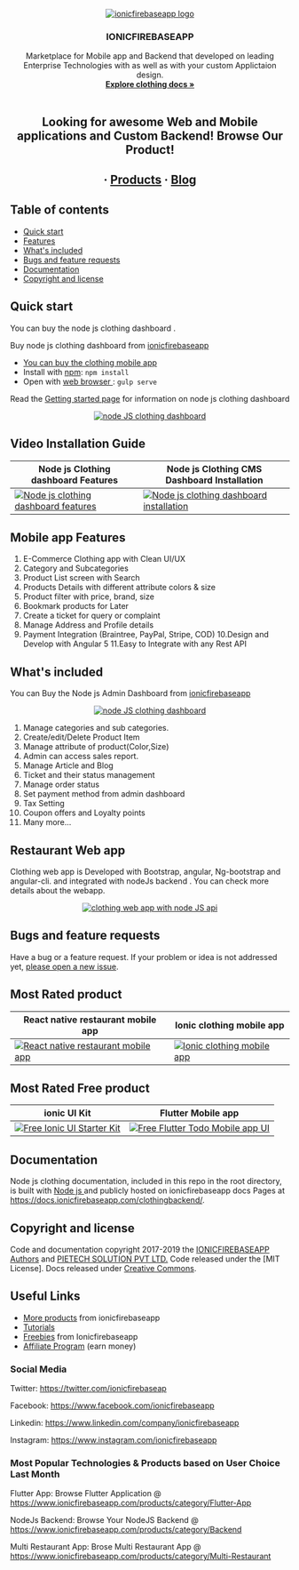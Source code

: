 
<p align="center">
  <a href="https://www.ionicfirebaseapp.com/">
    <img src="https://res.cloudinary.com/ionicfirebaseapp/image/upload/v1564048005/ifa-icon_srjsu3.png" alt="ionicfirebaseapp logo">
  </a>
</p>
<h3 align="center">IONICFIREBASEAPP</h3>

 <a href="https://www.ionicfirebaseapp.com/products/ionic-firebase-restaurant-mobile-app">  </a>

<p align="center">
  Marketplace for Mobile app and Backend that developed on leading Enterprise Technologies with as well as with your custom Applictaion design.
  <br>
  <a href="https://docs.ionicfirebaseapp.com/clothingbackend/"><strong>Explore clothing  docs »</strong></a>
  <br>
  <br>
  </p>
  <h2 align="center"> Looking for awesome Web and Mobile applications and Custom  Backend! Browse Our Product!</h2> 
  <h2 align="center">
  ·
  <a href="https://www.ionicfirebaseapp.com/products">Products</a>
  ·
  <a href="https://www.ionicfirebaseapp.com/blogs">Blog</a>
  </h2>

## Table of contents

- [Quick start](#quick-start)
- [Features](#mobile-app-features)
- [What's included](#whats-included)
- [Bugs and feature requests](#bugs-and-feature-requests)
- [Documentation](#documentation)
- [Copyright and license](#copyright-and-license)

## Quick start

You can buy the node js clothing dashboard . 

Buy node js clothing dashboard  from [ionicfirebaseapp](https://www.ionicfirebaseapp.com/products/backend-clothing-nodejs-app)

- [You can buy the clothing mobile app](https://www.ionicfirebaseapp.com/products/ionic-clothing-mobile-app)
- Install with [npm](https://www.npmjs.com/): `npm install`
- Open  with [web browser ](https://scotch.io/bar-talk/10-node-frameworks-to-use-in-2019): `gulp serve`

Read the [Getting started page](https://docs.ionicfirebaseapp.com/clothingbackend/) for information on node js clothing dashboard 

<p align="center">
  <a href="https://www.ionicfirebaseapp.com/products/ionic-clothing-mobile-app">
<img src="https://res.cloudinary.com/dzu7tvexv/image/upload/w_auto,fl_progressive,f_auto,c_scale,dpr_auto/v1567178911/jt5ufdptiwqgoqieujjw.jpg"  alt="node JS clothing dashboard">
  </a>
</p>

## Video Installation Guide 
| Node js Clothing dashboard  Features  | Node js Clothing CMS Dashboard Installation |
| ------------- | ------------- |
| [![Node js clothing dashboard features](https://res.cloudinary.com/dzu7tvexv/image/upload/v1570098760/slxoduvc0s6wxlxdff9x.png)](https://youtu.be/32VuY54rGLo) | [![Node js clothing dashboard installation](https://res.cloudinary.com/dzu7tvexv/image/upload/v1571805919/tpj2qyw0y7ncssehk4xy.png)](https://youtu.be/3e2f1hZvbuE)|

## Mobile app Features

1. E-Commerce Clothing app with Clean UI/UX
2. Category and Subcategories
3. Product List screen with Search
4. Products Details with different attribute colors & size
5. Product filter with price, brand, size
6. Bookmark products for Later
7. Create a ticket for query or complaint
8. Manage Address and Profile details
9. Payment Integration (Braintree, PayPal, Stripe, COD)
10.Design and Develop with Angular 5
11.Easy to Integrate with any Rest API 

## What's included
 
You can Buy the Node js  Admin Dashboard from [ionicfirebaseapp](https://www.ionicfirebaseapp.com/products/backend-clothing-nodejs-app)

<p align="center">
  <a href="https://www.ionicfirebaseapp.com/products/ionic-clothing-mobile-app">
    <img src="https://res.cloudinary.com/dzu7tvexv/image/upload/w_auto,fl_progressive,f_auto,c_scale,dpr_auto/v1567178911/jt5ufdptiwqgoqieujjw.jpg"  alt="node JS clothing dashboard">
  </a>
</p>

1. Manage categories and sub categories.
2. Create/edit/Delete Product Item
3. Manage attribute of product(Color,Size)
4. Admin can access sales report.
5. Manage Article and Blog
6. Ticket and their status management
7. Manage order status
8. Set payment method from admin dashboard
9. Tax Setting
10. Coupon offers and Loyalty points
11. Many more...
## Restaurant Web app 

Clothing web app is Developed with Bootstrap, angular, Ng-bootstrap and angular-cli. and integrated with  nodeJs backend . You can check more details about the webapp.

<p align="center">
  <a href="https://www.ionicfirebaseapp.com/products/e-commerce-clothing-webapp-in-angular">
    <img src="https://res.cloudinary.com/dzu7tvexv/image/upload/w_auto,fl_progressive,f_auto,c_scale,dpr_auto/v1567178198/yetcbmlq0fuogxiccom3.jpg"  alt="clothing web app with node JS api">
  </a>
</p>



## Bugs and feature requests

Have a bug or a feature request. If your problem or idea is not addressed yet, [please open a new issue](https://github.com/ionicfirebaseapp/Clothingapps/issues/new).

## Most Rated product 

| React native restaurant mobile app  | Ionic clothing mobile app |
| ------------- | ------------- |
| <a href="https://www.ionicfirebaseapp.com/products/react-native-restaurant-mobile-app" rel="React native restaurant mobile app">![React native restaurant mobile app](https://res.cloudinary.com/dzu7tvexv/image/upload/f_auto,q_auto/v1566279477/ygjrptp0abundq1dhft1.jpg) </a> |  <a href="https://www.ionicfirebaseapp.com/products/ionic-nodeJs-ecommerce-mobile-app" rel="Ionic clothing mobile app"> ![Ionic clothing mobile app](https://res.cloudinary.com/dzu7tvexv/image/upload/f_auto,q_auto/v1566279531/gtruhsqaxl6iks26pdap.jpg) </a>| 

## Most Rated Free product 

| ionic UI Kit  | Flutter Mobile app |
| ------------- | ------------- |
| <a href="https://www.ionicfirebaseapp.com/products/ionic-starter-ui-ux-kit" rel="Free Ionic UI Starter Kit">![Free Ionic UI Starter Kit](https://res.cloudinary.com/dzu7tvexv/image/upload/w_590,h_300,f_auto,q_auto/v1566380040/rheff2vucbtuqeugpbmv.jpg) </a> |  <a href="https://www.ionicfirebaseapp.com/products/flutter-mobile-app" rel="Free Flutter Todo Mobile app UI"> ![Free Flutter Todo Mobile app UI](https://res.cloudinary.com/dzu7tvexv/image/upload/w_590,h_300,f_auto,q_auto/v1540272427/y3sogf3if3ostylxr95y.jpg) </a>| 

## Documentation

Node js clothing  documentation, included in this repo in the root directory, is built with [Node js ](https://nodejsframework.com/) and publicly hosted on ionicfirebaseapp docs Pages at <https://docs.ionicfirebaseapp.com/clothingbackend/>.


## Copyright and license

Code and documentation copyright 2017-2019 the [IONICFIREBASEAPP Authors](https://ionicfirebaseapp.com) and [PIETECH SOLUTION PVT LTD.](https://pietechsolution.com) Code released under the [MIT License]. Docs released under [Creative Commons](https://creativecommons.org/licenses/by/3.0/).

## Useful Links

- [More products](https://www.ionicfirebaseapp.com/products) from ionicfirebaseapp
- [Tutorials](https://www.youtube.com/channel/UCAes_uRy_H3pJ7z4OO78oIg)
- [Freebies]() from Ionicfirebaseapp
- [Affiliate Program](https://www.ionicfirebaseapp.com/affiliate) (earn money)

### Social Media

Twitter: <https://twitter.com/ionicfirebaseap>

Facebook: <https://www.facebook.com/ionicfirebaseapp>

Linkedin: <https://www.linkedin.com/company/ionicfirebaseapp>

Instagram: <https://www.instagram.com/ionicfirebaseapp>

### Most Popular Technologies & Products based on User Choice Last Month

Flutter App: Browse Flutter Application @ https://www.ionicfirebaseapp.com/products/category/Flutter-App

NodeJs Backend: Browse Your NodeJS Backend @ https://www.ionicfirebaseapp.com/products/category/Backend

Multi Restaurant App: Brose Multi Restaurant App @ https://www.ionicfirebaseapp.com/products/category/Multi-Restaurant
